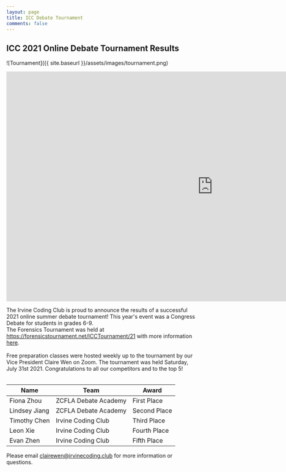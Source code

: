 ```yaml
---
layout: page
title: ICC Debate Tournament
comments: false
---
```


## ICC 2021 Online Debate Tournament Results

![Tournament]({{ site.baseurl }}/assets/images/tournament.png)


  <iframe width="1080" height="600" src="https://www.youtube.com/embed/DzDjVOrWdbI" title="YouTube video player" frameborder="0" allow="accelerometer; autoplay; clipboard-write; encrypted-media; gyroscope; picture-in-picture" allowfullscreen></iframe>

The Irvine Coding Club is proud to announce the results of a successful 2021 online summer debate tournament! This year's event was a Congress Debate for students in grades 6-9.
<br>
The Forensics Tournament was held at <a href="https://forensicstournament.net/ICCTournament/21">https://forensicstournament.net/ICCTournament/21</a> with more information <a href="https://docs.google.com/document/d/1mFjQkI3RgkFnYS7qjk1oxyufefwyYXAlmXv73cvM4HU/edit">here</a>.
<br>
<br>
Free preparation classes were hosted weekly up to the tournament by our Vice President Claire Wen on Zoom. The tournament was held Saturday, July 31st 2021. Congratulations to all our competitors and to the top 5!
<br>
<br>

<link rel="stylesheet" href="assets/css/table.css">
<table class="styled-table">
    <thead>
        <tr>
            <th>Name</th>
            <th>Team</th>
            <th>Award</th>
        </tr>
    </thead>
    <tbody>
        <tr>
            <td>Fiona Zhou</td>
            <td>ZCFLA Debate Academy</td>
            <td>First Place</td>
        </tr>
        <tr>
            <td>Lindsey Jiang</td>
            <td>ZCFLA Debate Academy</td>
            <td>Second Place</td>
        </tr>
        <tr>
            <td>Timothy Chen</td>
            <td>Irvine Coding Club</td>
            <td>Third Place</td>
        </tr>
        <tr>
            <td>Leon Xie</td>
            <td>Irvine Coding Club</td>
            <td>Fourth Place</td>
        </tr>
        <tr>
            <td>Evan Zhen</td>
            <td>Irvine Coding Club</td>
            <td>Fifth Place</td>
        </tr>
        <!-- and so on... -->
    </tbody>
</table>


Please email <a href="mailto:clairewen@irvinecoding.club">clairewen@irvinecoding.club</a> for more information or questions.
